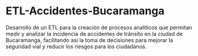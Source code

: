 # ETL-Accidentes-Bucaramanga
Desarrollo de un ETL para la creación de procesos analíticos que permitan medir y analizar la incidencia de accidentes de tránsito en la ciudad de Bucaramanga, facilitando así la toma de decisiones para mejorar la seguridad vial y reducir los riesgos para los ciudadanos.
